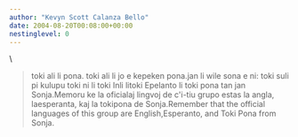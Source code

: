 ```yaml
---
author: "Kevyn Scott Calanza Bello"
date: 2004-08-20T00:08:00+00:00
nestinglevel: 0
---
```

\
> toki ali li pona. toki ali li jo e kepeken pona.jan li wile sona e ni: toki suli pi kulupu toki ni li toki Inli litoki Epelanto li toki pona tan jan Sonja.Memoru ke la oficialaj lingvoj de c'i-tiu grupo estas la angla, laesperanta, kaj la tokipona de Sonja.Remember that the official languages of this group are English,Esperanto, and Toki Pona from Sonja.